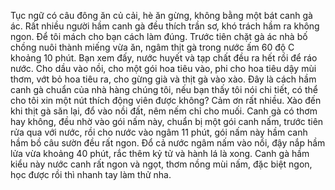 Tục ngữ có câu đông ăn củ cải, hè ăn gừng, không bằng một bát canh gà ác. Rất nhiều người hầm canh gà đều thích trần sơ, khó trách hầm ra không ngon. Để tôi mách cho bạn cách làm đúng. Trước tiên chặt gà ác nhà bố chồng nuôi thành miếng vừa ăn, ngâm thịt gà trong nước ấm 60 độ C khoảng 10 phút. Bạn xem đấy, nước huyết và tạp chất đều ra hết rồi để ráo nước. Cho dầu vào nồi, cho một gói hoa tiêu vào, phi cho hoa tiêu dậy mùi thơm, vớt bỏ hoa tiêu ra, cho gừng già và thịt gà vào xào. Đây là cách hầm canh gà chuẩn của nhà hàng chúng tôi, nếu bạn thấy tôi nói chi tiết, có thể cho tôi xin một nút thích động viên được không? Cảm ơn rất nhiều. Xào đến khi thịt gà săn lại, đổ vào nồi đất, nêm nếm chỉ cho muối. Canh gà có thơm hay không, đều nhờ vào gói nấm này, chuẩn bị một gói canh nấm, trước tiên rửa qua với nước, rồi cho nước vào ngâm 11 phút, gói nấm này hầm canh hầm bồ câu sườn đều rất ngon. Đổ cả nước ngâm nấm vào nồi, đậy nắp hầm lửa vừa khoảng 40 phút, rắc thêm kỷ tử và hành lá là xong. Canh gà hầm kiểu này nước canh rất ngon và ngọt, thơm nồng mùi nấm, đặc biệt ngon, học được rồi thì nhanh tay làm thử nha.
